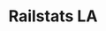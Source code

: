 ---
title: Railstats LA
description: Trailstats LA tracks LA Metro trains and generates punctuality reports. Our website enables both Metro officials and the public to easily review up-to-date statistics for LA's 6 train lines.
image: /assets/images/projects/metro-time.jpg
alt: "'metro ontime'"
links: 
  - name: GitHub
    url: 'https://github.com/metro-ontime'
  - name: Site
    url: 'https://la.railstats.org'
  - name: LA metro
    url: 'https://www.metro.net/'
  - name: Observable
    url: 'https://observablehq.com/@ctsexton/railstats-marey-diagram'
looking: Application Developers (Javascript, Node, React, D3) & Data Engineers (Python, Pandas, GIS)
partner: LA Metro (https://www.metro.net/)
location: Downtown LA
tools: Docker, AWS, Observable
status: Active
---